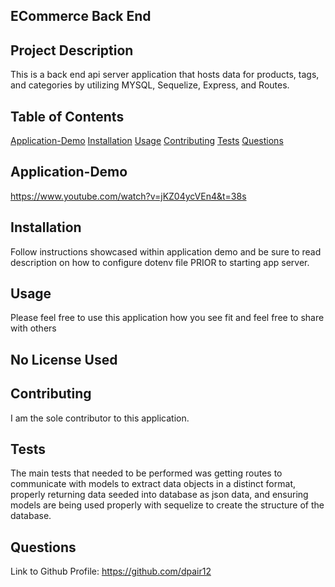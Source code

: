 ## ECommerce Back End

## Project Description

This is a back end api server application that hosts data for products, tags, and categories by utilizing MYSQL, Sequelize, Express, and Routes.

## Table of Contents

[Application-Demo](#Application-Demo)
[Installation](#Installation)
[Usage](#Usage)
[Contributing](#Contributing)
[Tests](#Tests)
[Questions](#Questions)


## Application-Demo

https://www.youtube.com/watch?v=jKZ04ycVEn4&t=38s

## Installation

Follow instructions showcased within application demo and be sure to read description on how to configure dotenv file PRIOR to starting app server.

## Usage

Please feel free to use this application how you see fit and feel free to share with others

## No License Used

## Contributing

I am the sole contributor to this application.

## Tests

The main tests that needed to be performed was getting routes to communicate with models to extract data objects in a distinct format, properly returning data seeded into database as json data, and ensuring models are being used properly with sequelize to create the structure of the database.

## Questions

Link to Github Profile: https://github.com/dpair12

